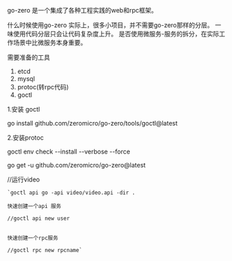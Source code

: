go-zero 是一个集成了各种工程实践的web和rpc框架。

什么时候使用go-zero 
实际上，很多小项目，并不需要go-zero那样的分层。
一味使用代码分层只会让代码复杂度上升。
是否使用微服务-服务的拆分，在实际工作场景中比微服务本身重要。



需要准备的工具

1. etcd
2. mysql
3. protoc(转rpc代码)
4. goctl


1.安装 goctl

go install github.com/zeromicro/go-zero/tools/goctl@latest

2.安装protoc

goctl env check --install --verbose --force

go get -u github.com/zeromicro/go-zero@latest


//运行video

    `goctl api go -api video/video.api -dir .
    
    快速创建一个api 服务
    
    //goctl api new user   
    
    
    快速创建一个rpc服务
    
    //goctl rpc new rpcname`





